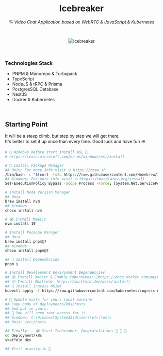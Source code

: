 <h1 align="center">Icebreaker</h1>
<p align="center">
    💘 <i>Video Chat Application based on WebRTC & JavaScript & Kubernetes</i>
</p>
<br />
<p align="center">
    <img src="https://cdn.dribbble.com/users/673247/screenshots/3929270/media/5134ca6144669a782ad63a6daea1d3cb.gif" alt="Icebreaker">
</p>

<br />

### Technologies Stack
- PNPM & Monorepo & Turbopack
- TypeScript
- NodeJS & tRPC & Prisma
- PostgresSQL Database
- NextJS
- Docker & Kubernetes

<br />

## Starting Point
It will be a steep climb, but step by step we will get there.
<br />
It's better to set it up once than every time. Good luck and have fun 🪖
```bash
# 🚨 Windows before start install WSL 🚨
# https://learn.microsoft.com/en-us/windows/wsl/install

# 🚀 Install Package Manager
## Unix; For more info visit 🙄 https://brew.sh
/bin/bash -c "$(curl -fsSL https://raw.githubusercontent.com/Homebrew/install/HEAD/install.sh)"
## Windows: For more info visit 🙄 https://chocolatey.org/install
Set-ExecutionPolicy Bypass -Scope Process -Force; [System.Net.ServicePointManager]::SecurityProtocol = [System.Net.ServicePointManager]::SecurityProtocol -bor 3072; iex ((New-Object System.Net.WebClient).DownloadString('https://community.chocolatey.org/install.ps1'))

# Install Node Version Manager
## Unix
brew install nvm
## Windows
choco install nvm

# 😱 Install NodeJS
nvm install 19

# Install Package Manager
## Unix
brew install pnpm@7
## Windows
choco install pnpm@7

## 🎃 Install Dependencies
pnpm i

# Install Development Environment Dependencies
## 😐 Install Docker & Enable Kubernetes: 🔬https://docs.docker.com/engine/install/
## 😶 Install Skaffold: https://skaffold.dev/docs/install/
## 🫠 Install Ingress NGINX
kubectl apply -f https://raw.githubusercontent.com/kubernetes/ingress-nginx/controller-v1.7.0/deploy/static/provider/cloud/deploy.yaml

# 📝 Update hosts for yours local machine
## Copy body of deployments/k8s/hosts
## And put in yours. 
## 🚨 You will need root access for it.
## Windows: C:\Windows\System32\drivers\etc\hosts
## Unix: /etc/hosts

## Finally... 😭 Start Icebreaker. Congratulations 🎉 🎉 🎉
cd deployment/k8s
skaffold dev 

## Visit gravity.io 🚀
```